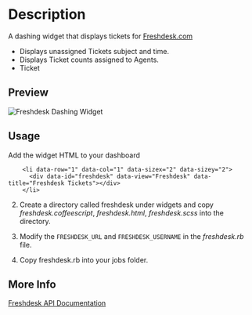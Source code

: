 # Description #
A dashing widget that displays tickets for [Freshdesk.com](http://www.freshdesk.com)

 - Displays unassigned Tickets subject and time.
 - Displays Ticket counts assigned to Agents.
 - Ticket 

## Preview ##
![Freshdesk Dashing Widget](http://imgur.com/Q2keCCD.png)


## Usage ##

Add the widget HTML to your dashboard
```
    <li data-row="1" data-col="1" data-sizex="2" data-sizey="2">               
      <div data-id="freshdesk" data-view="Freshdesk" data-title="Freshdesk Tickets"></div>
    </li>
```

2. Create a directory called freshdesk under widgets and copy *freshdesk.coffeescript*, *freshdesk.html*, *freshdesk.scss* into the directory.

3. Modify the ```FRESHDESK_URL``` and ```FRESHDESK_USERNAME``` in the *freshdesk.rb* file.

4. Copy freshdesk.rb into your jobs folder.

## More Info ##
[Freshdesk API Documentation](http://freshdesk.com/api)